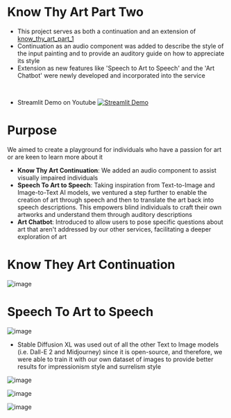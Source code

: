 # Know Thy Art Part Two
- This project serves as both a continuation and an extension of [know_thy_art_part_1](https://github.com/ryan-hk-koo/know_thy_art_part_1)  
- Continuation as an audio component was added to describe the style of the input painting and to provide an auditory guide on how to appreciate its style
- Extension as new features like 'Speech to Art to Speech' and the 'Art Chatbot' were newly developed and incorporated into the service 

<br>

- Streamlit Demo on Youtube
[![Streamlit Demo](https://img.youtube.com/vi/CgBtw9AcVYY/maxresdefault.jpg)](https://youtu.be/CgBtw9AcVYY)

# Purpose
We aimed to create a playground for individuals who have a passion for art or are keen to learn more about it
- **Know Thy Art Continuation**: We added an audio component to assist visually impaired individuals
- **Speech To Art to Speech**: Taking inspiration from Text-to-Image and Image-to-Text AI models, we ventured a step further to enable the creation of art through speech and then to translate the art back into speech descriptions. This empowers blind individuals to craft their own artworks and understand them through auditory descriptions
- **Art Chatbot**: Introduced to allow users to pose specific questions about art that aren't addressed by our other services, facilitating a deeper exploration of art

# Know They Art Continuation
![image](https://github.com/ryan-hk-koo/know_thy_art_part_2/assets/143580734/97a2b0ee-5ed9-45ab-b117-6ca19b8318f6)

# Speech To Art to Speech
![image](https://github.com/ryan-hk-koo/know_thy_art_part_2/assets/143580734/2c7a6d5f-60ac-41e4-8fea-1b8cc1f42e94)

- Stable Diffusion XL was used out of all the other Text to Image models (i.e. Dall-E 2 and  Midjourney) since it is open-source, and therefore, we were able to train it with our own dataset of images to provide better results for impressionism style and surrelism style

![image](https://github.com/ryan-hk-koo/know_thy_art_part_2/assets/143580734/ca0797dc-b2f6-4e57-bcd4-76669f14d18d)

![image](https://github.com/ryan-hk-koo/know_thy_art_part_2/assets/143580734/ec7d6297-4a16-4895-94be-5a79d94ccb78)

![image](https://github.com/ryan-hk-koo/know_thy_art_part_2/assets/143580734/e4dd77d5-1577-4008-a3fd-bb950c4e5f18)
